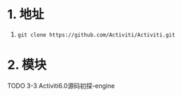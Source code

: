 # 1. 地址
1.  `git clone https://github.com/Activiti/Activiti.git`
# 2. 模块
TODO 3-3 Activiti6.0源码初探-engine